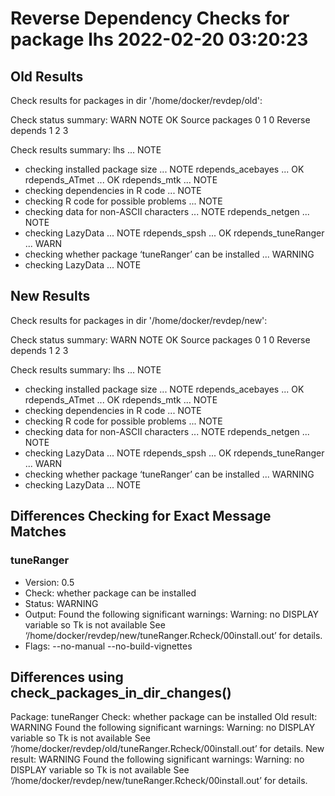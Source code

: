 # Reverse Dependency Checks for package lhs 2022-02-20 03:20:23

## Old Results

Check results for packages in dir '/home/docker/revdep/old':

Check status summary:
                  WARN NOTE OK
  Source packages    0    1  0
  Reverse depends    1    2  3

Check results summary:
lhs ... NOTE
* checking installed package size ... NOTE
rdepends_acebayes ... OK
rdepends_ATmet ... OK
rdepends_mtk ... NOTE
* checking dependencies in R code ... NOTE
* checking R code for possible problems ... NOTE
* checking data for non-ASCII characters ... NOTE
rdepends_netgen ... NOTE
* checking LazyData ... NOTE
rdepends_spsh ... OK
rdepends_tuneRanger ... WARN
* checking whether package ‘tuneRanger’ can be installed ... WARNING
* checking LazyData ... NOTE

## New Results

Check results for packages in dir '/home/docker/revdep/new':

Check status summary:
                  WARN NOTE OK
  Source packages    0    1  0
  Reverse depends    1    2  3

Check results summary:
lhs ... NOTE
* checking installed package size ... NOTE
rdepends_acebayes ... OK
rdepends_ATmet ... OK
rdepends_mtk ... NOTE
* checking dependencies in R code ... NOTE
* checking R code for possible problems ... NOTE
* checking data for non-ASCII characters ... NOTE
rdepends_netgen ... NOTE
* checking LazyData ... NOTE
rdepends_spsh ... OK
rdepends_tuneRanger ... WARN
* checking whether package ‘tuneRanger’ can be installed ... WARNING
* checking LazyData ... NOTE

## Differences Checking for Exact Message Matches

### tuneRanger

- Version:  0.5
- Check:  whether package can be installed
- Status:  WARNING
- Output: Found the following significant warnings:
  Warning: no DISPLAY variable so Tk is not available
See ‘/home/docker/revdep/new/tuneRanger.Rcheck/00install.out’ for details.
- Flags:  --no-manual --no-build-vignettes

## Differences using check_packages_in_dir_changes()

Package: tuneRanger
Check: whether package can be installed
Old result: WARNING
  Found the following significant warnings:
    Warning: no DISPLAY variable so Tk is not available
  See ‘/home/docker/revdep/old/tuneRanger.Rcheck/00install.out’ for details.
New result: WARNING
  Found the following significant warnings:
    Warning: no DISPLAY variable so Tk is not available
  See ‘/home/docker/revdep/new/tuneRanger.Rcheck/00install.out’ for details.
